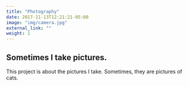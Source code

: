 ```yaml
---
title: "Photography"
date: 2017-11-13T12:21:21-05:00
image: "img/camera.jpg"
external_link: ""
weight: 1
---
```


## Sometimes I take pictures.

This project is about the pictures I take. Sometimes, they are pictures of cats.